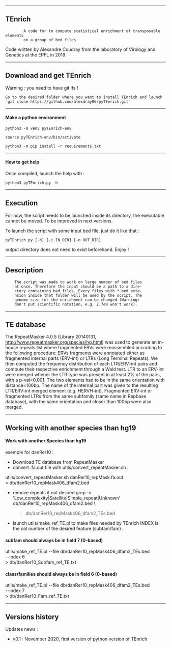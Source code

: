 _________________________________________________________________________________
## TEnrich ##

            A code for to compute statistical enrichment of transposable elements
            on a group of bed files. 

Code written by Alexandre Coudray from the
laboratory of Virology and Genetics at the EPFL in 2019.

_________________________________________________________________________________
## Download and get TEnrich ##

Warning : you need to have git lfs !
    
    Go to the desired folder where you want to install TEnrich and launch 
    `git clone https://github.com/alexdray86/pyTEnrich.git`

_________________________________________________________________________________

#### Make a python environment #### 
`python3 -m venv pyTEnrich-env`

`source pyTEnrich-env/bin/activate`

`python3 -m pip install -r requirements.txt`

_________________________________________________________________________________
#### How to get help ####
Once compiled, launch the help with :

`python3 pyTEnrich.py -h`

_________________________________________________________________________________
## Execution ##
For now, the script needs to be launched inside its directory, the executable
cannot be moved. To be improved in next versions.

To launch the script with some input bed file, just do it like that :

`pyTEnrich.py [-h] [-i IN_DIR] [-o OUT_DIR]`

output directory does not need to exist beforehand. Enjoy !
_________________________________________________________________________________
## Description ##

        The script was made to work on large number of bed files
        at once. Therefore the input should be a path to a dire-
        ctory containing bed files. Every files with *.bed exte-
        nsion inside that folder will be used by the script. The
        genome size for the enrichment can be changed (Warning:
        don't put scientific notation, e.g. 2.7e9 won't work). 

_________________________________________________________________________________
## TE database ##

The RepeatMasker 4.0.5 (Library 20140131, http://www.repeatmasker.org/species/hg.html) was used to generate an in-house repeats list where fragmented ERVs were reassembled according to the following procedure: ERVs fragments were annotated either as fragmented internal parts (ERV-int) or LTRs (Long Terminal Repeats). We then computed the frequency distribution of each LTR/ERV–int pairs and compute their respective enrichment through a Wald test. LTR to an ERV-int were merged whener the LTR type was present in at least 2% of the pairs, with a p-val<0.001. The two elements had to be in the same orientation with distance<100bp. The name of the internal part was given to the resulting LTR/ERV-int merged element (e.g. HERVH-int). Fragmented ERV-int or fragmented LTRs from the same subfamily (same name in Repbase database), with the same orientation and closer than 100bp were also merged.

_________________________________________________________________________________
## Working with another species than hg19 ##

#### Work with another Species than hg19 ####
exemple for danRer10 :
- Download TE database from RepeatMasker
- convert .fa.out file with utils/convert_repeatMasker.sh :

utils/convert_repeatMasker.sh danRer10_repMask.fa.out \
    > db/danRer10_repMask406_dfam2.bed

- remove repeats if not desired 
grep -v 'Low_complexity\|Satellite\|Simple_repeat\|Unknown' \
    db/danRer10_repMask406_dfam2.bed \
    > db/danRer10_repMask406_dfam2_TEs.bed 

- launch utils/make_ref_TE.pl to make files needed by TEnrich
INDEX is the col number of the desired feature (subfam/fam) :

#### subfam should always be in field 7 (0-based) ####
utils/make_ref_TE.pl --file db/danRer10_repMask406_dfam2_TEs.bed \
    --index 6 \
    > db/danRer10_Subfam_ref_TE.txt

#### class/families should always be in field 6 (0-based) ####
utils/make_ref_TE.pl --file db/danRer10_repMask406_dfam2_TEs.bed \
    --index 7 \
    > db/danRer10_Fam_ref_TE.txt

_________________________________________________________________________________
## Versions history ##

Updates news :
- v0.1 : November 2020, first version of python version of TEnrich
